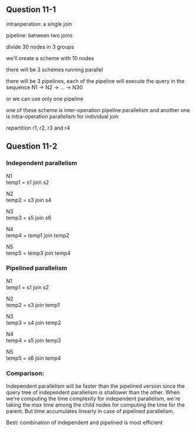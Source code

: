 ## Question 11-1

intraoperation: a single join

pipeline: between two joins

divide 30 nodes in 3 groups

we'll create a scheme with 10 nodes

there will be 3 schemes running parallel

there will be 3 pipelines, each of the pipeline will execute the query in the sequence N1 -> N2 -> ... -> N30

or we can use only one pipeline

one of these scheme is inter-operation pipeline parallelism and another one is intra-operation parallelism for individual join

repartition r1, r2, r3 and r4

## Question 11-2

### Independent parallelism

N1  
temp1 = s1 join s2

N2  
temp2 = s3 join s4

N3  
temp3 = s5 join s6

N4  
temp4 = temp1 join temp2

N5  
temp5 = temp3 join temp4

### Pipelined parallelism

N1  
temp1 = s1 join s2

N2  
temp2 = s3 join temp1

N3  
temp3 = s4 join temp2

N4  
temp4 = s5 join temp3

N5  
temp5 = s6 join temp4

### Comparison:

Independent parallelism will be faster than the pipelined version since the query tree of independent parallelism is shallower than the other. When we're computing the time complexity for independent parallelism, we're taking the max time among the child nodes for computing the time for the parent. But time accumulates linearly in case of pipelined parallelism.

Best: combination of independent and pipelined is most efficient
